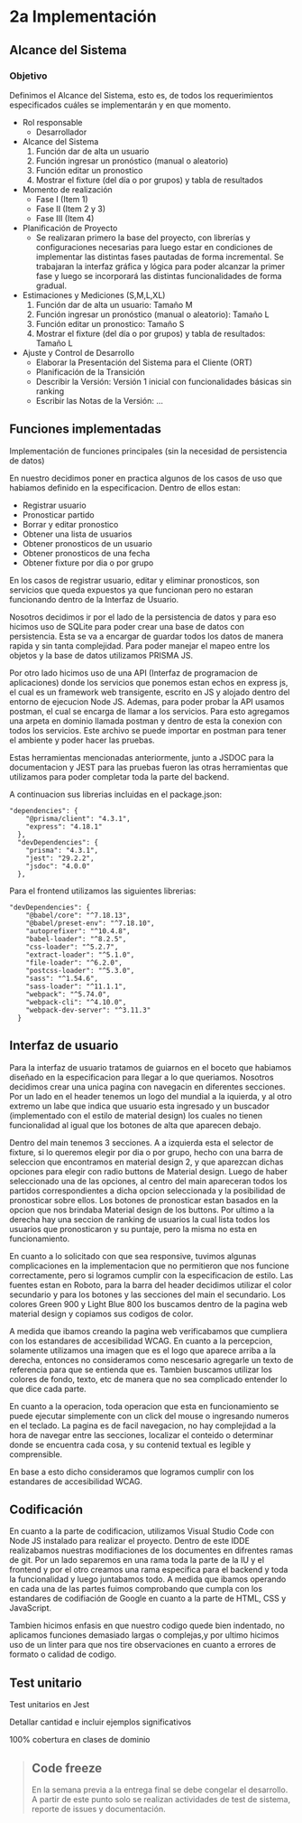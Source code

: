 # 2a Implementación

## Alcance del Sistema
### Objetivo
Definimos el Alcance del Sistema, esto es, de todos los requerimientos especificados cuáles se implementarán y en que momento.

- Rol responsable
    - Desarrollador
- Alcance del Sistema
    1. Función dar de alta un usuario
    2. Función ingresar un pronóstico (manual o aleatorio)
    3. Función editar un pronostico
    4. Mostrar el fixture (del día o por grupos) y tabla de resultados
- Momento de realización
    - Fase I (Item 1)
    - Fase II (Item 2 y 3)
    - Fase III (Item 4)
- Planificación de Proyecto
    - Se realizaran primero la base del proyecto, con librerías y configuraciones necesarias para luego estar en condiciones de implementar las distintas fases pautadas de forma incremental.
    Se trabajaran la interfaz gráfica y lógica para poder alcanzar la primer fase y luego se incorporará las distintas funcionalidades de forma gradual.
- Estimaciones y Mediciones (S,M,L,XL)
    1. Función dar de alta un usuario: Tamaño M
    2. Función ingresar un pronóstico (manual o aleatorio): Tamaño L
    3. Función editar un pronostico: Tamaño S
    4. Mostrar el fixture (del día o por grupos) y tabla de resultados: Tamaño L
- Ajuste y Control de Desarrollo
    - Elaborar la Presentación del Sistema para el Cliente (ORT)
    - Planificación de la Transición
    - Describir la Versión: Versión 1 inicial con funcionalidades básicas sin ranking
    - Escribir las Notas de la Versión: ...

## Funciones implementadas

Implementación de funciones principales (sin la necesidad de persistencia de datos)

En nuestro decidimos poner en practica algunos de los casos de uso que habiamos definido en la especificacion. Dentro de ellos estan:

- Registrar usuario  
- Pronosticar partido  
- Borrar y editar pronostico  
- Obtener una lista de usuarios  
- Obtener pronosticos de un usuario  
- Obtener pronosticos de una fecha
- Obtener fixture por dia o por grupo

En los casos de registrar usuario, editar y eliminar pronosticos, son servicios que queda expuestos ya que funcionan pero no estaran funcionando dentro de la Interfaz de Usuario.

Nosotros decidimos ir por el lado de la persistencia de datos y para eso hicimos uso de SQLite para poder crear una base de datos con persistencia. Esta se va a encargar de guardar todos los datos de manera rapida y sin tanta complejidad. Para poder manejar el mapeo entre los objetos y la base de datos utilizamos PRISMA JS. 

Por otro lado hicimos uso de una API (Interfaz de programacion de aplicaciones) donde los servicios que ponemos estan echos en express js, el cual es un framework web transigente, escrito en JS y alojado dentro del entorno de ejecucion Node JS. Ademas, para poder probar la API usamos postman, el cual se encarga de llamar a los servicios. Para esto agregamos una arpeta en dominio llamada postman y dentro de esta la conexion con todos los servicios. Este archivo se puede importar en postman para tener el ambiente y poder hacer las pruebas.

Estas herramientas mencionadas anteriormente, junto a JSDOC para la documentacion y JEST para las pruebas fueron las otras herramientas que utilizamos para poder completar toda la parte del backend.

A continuacion sus librerias incluidas en el package.json:
```
"dependencies": {
    "@prisma/client": "4.3.1",
    "express": "4.18.1"
  },
  "devDependencies": {
    "prisma": "4.3.1",
    "jest": "29.2.2",
    "jsdoc": "4.0.0"
  },

```

Para el frontend utilizamos las siguientes librerias:
```
"devDependencies": {
    "@babel/core": "^7.18.13",
    "@babel/preset-env": "^7.18.10",
    "autoprefixer": "^10.4.8",
    "babel-loader": "^8.2.5",
    "css-loader": "^5.2.7",
    "extract-loader": "^5.1.0",
    "file-loader": "^6.2.0",
    "postcss-loader": "^5.3.0",
    "sass": "^1.54.6",
    "sass-loader": "^11.1.1",
    "webpack": "^5.74.0",
    "webpack-cli": "^4.10.0",
    "webpack-dev-server": "^3.11.3"
  }

```


## Interfaz de usuario

Para la interfaz de usuario tratamos de guiarnos en el boceto que habiamos diseñado en la especificacion para llegar a lo que queriamos. Nosotros decidimos crear una unica pagina con navegacin en diferentes secciones. Por un lado en el header tenemos un logo del mundial a la iquierda, y al otro extremo un labe que indica que usuario esta ingresado y un buscador (implementado con el estilo de material design) los cuales no tienen funcionalidad al igual que los botones de alta que aparecen debajo.

Dentro del main tenemos 3 secciones. A a izquierda esta el selector de fixture, si lo queremos elegir por dia o por grupo, hecho con una barra de seleccion que encontramos en material design 2, y que aparezcan dichas opciones para elegir con radio buttons de Material design. Luego de haber seleccionado una de las opciones, al centro del main apareceran todos los partidos correspondientes a dicha opcion seleccionada y la posibilidad de pronosticar sobre ellos. Los botones de pronosticar estan basados en la opcion que nos brindaba Material design de los buttons. Por ultimo a la derecha hay una seccion de ranking de usuarios la cual lista todos los usuarios que pronosticaron y su puntaje, pero la misma no esta en funcionamiento.

En cuanto a lo solicitado con que sea responsive, tuvimos algunas complicaciones en la implementacion que no permitieron que nos funcione correctamente, pero si logramos cumplir con la especificacion de estilo. Las fuentes estan en Roboto, para la barra del header decidimos utilizar el color secundario y para los botones y las secciones del main el secundario. Los colores Green 900 y Light Blue 800 los buscamos dentro de la pagina web material design y copiamos sus codigos de color.

A medida que ibamos creando la pagina web verificabamos que cumpliera con los estandares de accesibilidad WCAG. En cuanto a la percepcion, solamente utilizamos una imagen que es el logo que aparece arriba a la derecha, entonces no consideramos como nescesario agregarle un texto de referencia para que se entienda que es. Tambien buscamos utilizar los colores de fondo, texto, etc de manera que no sea complicado entender lo que dice cada parte.

En cuanto a la operacion, toda operacion que esta en funcionamiento se puede ejecutar simplemente con un click del mouse o ingresando numeros en el teclado. La pagina es de facil navegacion, no hay complejidad a la hora de navegar entre las secciones, localizar el conteido o determinar donde se encuentra cada cosa, y su contenid textual es legible y comprensible.

En base a esto dicho consideramos que logramos cumplir con los estandares de accesibilidad WCAG.

## Codificación

En cuanto a la parte de codificacion, utilizamos Visual Studio Code con Node JS instalado para realizar el proyecto. Dentro de este IDDE realizabamos nuestras modifiaciones de los documentes en difrentes ramas de git. Por un lado separemos en una rama toda la parte de la IU y el frontend y por el otro creamos una rama especifica para el backend y toda la funcionalidad y luego juntabamos todo. A medida que ibamos operando en cada una de las partes fuimos comprobando que cumpla con los estandares de codifiación de Google en cuanto a la parte de HTML, CSS y JavaScript.

Tambien hicimos enfasis en que nuestro codigo quede bien indentado, no aplicamos funciones demasiado largas o complejas,y por ultimo hicimos uso de un linter para que nos tire observaciones en cuanto a errores de formato o calidad de codigo.

## Test unitario

Test unitarios en Jest 

Detallar cantidad e incluir ejemplos significativos

100% cobertura en clases de dominio


> ## Code freeze
> En la semana previa a la entrega final se debe congelar el desarrollo.
> A partir de este punto solo se realizan actividades de test de sistema, reporte de issues y documentación.
